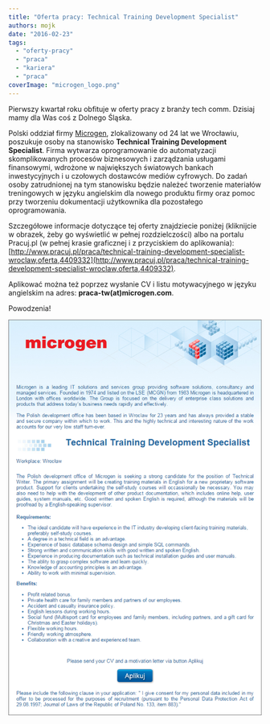```yaml
---
title: "Oferta pracy: Technical Training Development Specialist"
authors: mojk
date: "2016-02-23"
tags:
  - "oferty-pracy"
  - "praca"
  - "kariera"
  - "praca"
coverImage: "microgen_logo.png"
---
```


Pierwszy kwartał roku obfituje w oferty pracy z branży tech comm. Dzisiaj mamy
dla Was coś z Dolnego Śląska.

<!--truncate-->

Polski oddział firmy [Microgen](https://www.microgen.com/uk-en/), zlokalizowany
od 24 lat we Wrocławiu, poszukuje osoby na stanowisko **Technical Training
Development Specialist**. Firma wytwarza oprogramowanie do automatyzacji
skomplikowanych procesów biznesowych i zarządzania usługami finansowymi,
wdrożone w największych światowych bankach inwestycyjnych i u czołowych
dostawców mediów cyfrowych. Do zadań osoby zatrudnionej na tym stanowisku będzie
należeć tworzenie materiałów treningowych w języku angielskim dla nowego
produktu firmy oraz pomoc przy tworzeniu dokumentacji użytkownika dla
pozostałego oprogramowania.

Szczegółowe informacje dotyczące tej oferty znajdziecie poniżej (kliknijcie w
obrazek, żeby go wyświetlić w pełnej rozdzielczości) albo na portalu Pracuj.pl
(w pełnej krasie graficznej i z przyciskiem do aplikowania):
[http://www.pracuj.pl/praca/technical-training-development-specialist-wroclaw,oferta,4409332](http://www.pracuj.pl/praca/technical-training-development-specialist-wroclaw,oferta,4409332).

Aplikować można też poprzez wysłanie CV i listu motywacyjnego w języku
angielskim na adres: **praca-tw(at)microgen.com**.

Powodzenia!

[![oferta_microgen](images/oferta_microgen.png)](http://techwriter.pl/wp-content/uploads/2016/02/oferta_microgen.png)
